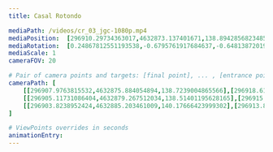 ```yaml
---
title: Casal Rotondo

mediaPath: /videos/cr_03_jgc-1080p.mp4
mediaPosition:  [296910.29734363017,4632873.137401671,138.89428568234854]
mediaRotation:  [0.24867812551193538,-0.6795761917684637,-0.6481387201983533,0.23717417408517116]
mediaScale: 1
cameraFOV: 20

# Pair of camera points and targets: [final point], ... , [entrance point]
cameraPath: [
    [[296907.9763815532,4632875.884054894,138.7239004865566],[296918.6141244059,4632863.295227625,139.5048326339363]],
    [[296905.11731086404,4632879.267512034,138.51401195628165],[296915.7550537202,4632866.678684769,139.2949441039151]],
    [[296903.8238952424,4632885.203461009,140.17666423999302],[296913.81970036187,4632872.189995036,138.44935899701377]]
]

# ViewPoints overrides in seconds
animationEntry:
---
```

